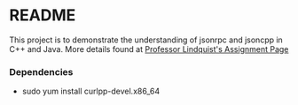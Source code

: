 # README #

This project is to demonstrate the understanding of jsonrpc and jsoncpp in C++ and Java. More details found at [Professor Lindquist's Assignment Page](http://pooh.poly.asu.edu/Cst420/Resources/setupJsonJavaNJsonRPCcpp.html)


### Dependencies ###
* sudo yum install curlpp-devel.x86_64